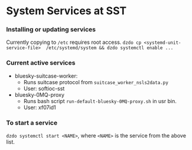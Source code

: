 # System Services at SST

### Installing or updating services
Currently copying to `/etc` requires root access.
`dzdo cp <systemd-unit-service-file>  /etc/systemd/system && dzdo systemctl enable ...`

### Current active services
- bluesky-suitcase-worker:
  - Runs suitcase protocol from `suitcase_worker_nsls2data.py`
  - User: softioc-sst
- bluesky-0MQ-proxy
  - Runs bash script `run-default-bluesky-0MQ-proxy.sh` in usr bin.
  - User: xf07id1

### To start a service
`dzdo systemctl start <NAME>`, where `<NAME>` is the service from the above list. 